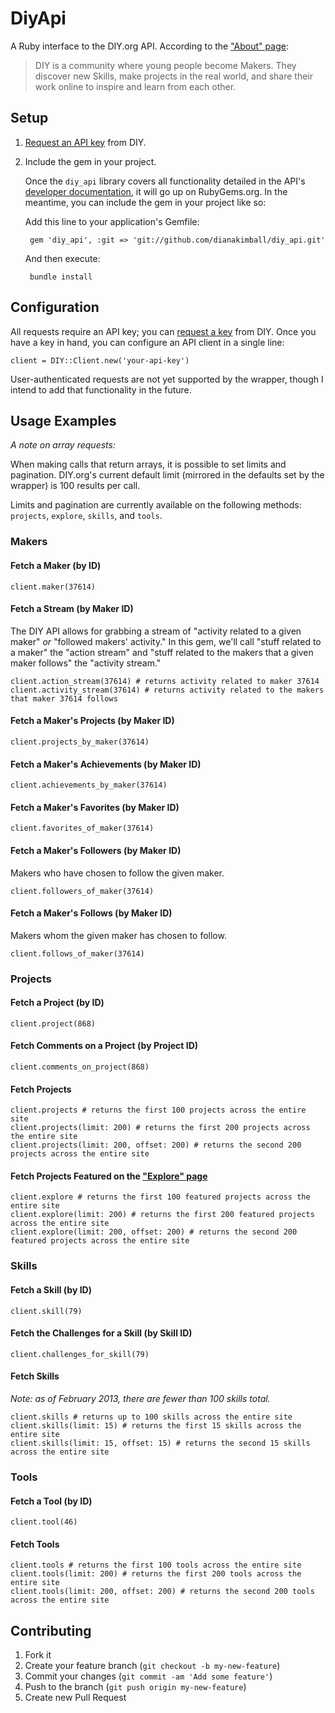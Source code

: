 # DiyApi

A Ruby interface to the DIY.org API. According to the ["About" page](https://diy.org/about):

> DIY is a community where young people become Makers. They discover new Skills, make projects in the real world, and share their work online to inspire and learn from each other.

## Setup

1. [Request an API key](http://friends.diy.org/developers) from DIY.

2. Include the gem in your project.

    Once the `diy_api` library covers all functionality detailed in the API's [developer documentation](http://friends.diy.org/developers), it will go up on RubyGems.org. In the meantime, you can include the gem in your project like so:

	  Add this line to your application's Gemfile:

	    gem 'diy_api', :git => 'git://github.com/dianakimball/diy_api.git'

	  And then execute:

	    bundle install

## Configuration

All requests require an API key; you can [request a key](http://friends.diy.org/developers) from DIY. Once you have a key in hand, you can configure an API client in a single line:

    client = DIY::Client.new('your-api-key')

User-authenticated requests are not yet supported by the wrapper, though I intend to add that functionality in the future.

## Usage Examples

_A note on array requests:_

When making calls that return arrays, it is possible to set limits and pagination. DIY.org's current default limit (mirrored in the defaults set by the wrapper) is 100 results per call.

Limits and pagination are currently available on the following methods: `projects`, `explore`, `skills`, and `tools`.

### Makers

#### Fetch a Maker (by ID)

    client.maker(37614)

#### Fetch a Stream (by Maker ID)

The DIY API allows for grabbing a stream of "activity related to a given maker" _or_ "followed makers' activity." In this gem, we'll call "stuff related to a maker" the "action stream" and "stuff related to the makers that a given maker follows" the "activity stream."

    client.action_stream(37614) # returns activity related to maker 37614
    client.activity_stream(37614) # returns activity related to the makers that maker 37614 follows

#### Fetch a Maker's Projects (by Maker ID)

    client.projects_by_maker(37614)

#### Fetch a Maker's Achievements (by Maker ID)

    client.achievements_by_maker(37614)

#### Fetch a Maker's Favorites (by Maker ID)

    client.favorites_of_maker(37614)

#### Fetch a Maker's Followers (by Maker ID)

Makers who have chosen to follow the given maker.

    client.followers_of_maker(37614)

#### Fetch a Maker's Follows (by Maker ID)

Makers whom the given maker has chosen to follow.

    client.follows_of_maker(37614)

### Projects

#### Fetch a Project (by ID)

    client.project(868)

#### Fetch Comments on a Project (by Project ID)

    client.comments_on_project(868)

#### Fetch Projects

    client.projects # returns the first 100 projects across the entire site
    client.projects(limit: 200) # returns the first 200 projects across the entire site
    client.projects(limit: 200, offset: 200) # returns the second 200 projects across the entire site

#### Fetch Projects Featured on the ["Explore" page](https://diy.org/explore)

    client.explore # returns the first 100 featured projects across the entire site
    client.explore(limit: 200) # returns the first 200 featured projects across the entire site
    client.explore(limit: 200, offset: 200) # returns the second 200 featured projects across the entire site

### Skills

#### Fetch a Skill (by ID)

    client.skill(79)

#### Fetch the Challenges for a Skill (by Skill ID)

    client.challenges_for_skill(79)

#### Fetch Skills

_Note: as of February 2013, there are fewer than 100 skills total._

    client.skills # returns up to 100 skills across the entire site
    client.skills(limit: 15) # returns the first 15 skills across the entire site
    client.skills(limit: 15, offset: 15) # returns the second 15 skills across the entire site

### Tools

#### Fetch a Tool (by ID)

    client.tool(46)

#### Fetch Tools

    client.tools # returns the first 100 tools across the entire site
    client.tools(limit: 200) # returns the first 200 tools across the entire site
    client.tools(limit: 200, offset: 200) # returns the second 200 tools across the entire site

## Contributing

1. Fork it
2. Create your feature branch (`git checkout -b my-new-feature`)
3. Commit your changes (`git commit -am 'Add some feature'`)
4. Push to the branch (`git push origin my-new-feature`)
5. Create new Pull Request
